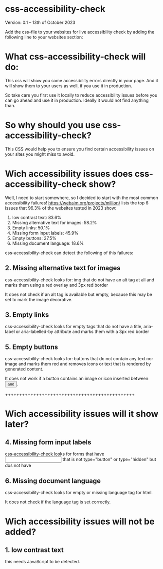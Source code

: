 # css-accessibility-check
Version: 0.1 – 13th of October 2023

Add the css-file to your websites for live accessibility check by adding the following line to your websites <head> section:

<link rel="stylesheet" href="https://raw.githubusercontent.com/absichtbar/css-accessibility-check/main/css-accessibility-check.css">

# What css-accessibility-check will do: 
This css will show you some accessibility errors directly in your page. And it will show them to your users as well, if you use it in production. 

So take care you first use it locally to reduce accessibility issues before you can go ahead and use it in production. Ideally it would not find anything than. 

# So why should you use css-accessibility-check?
This CSS would help you to ensure you find certain accessibility issues on your sites you might miss to avoid. 

# Wich accessibility issues does css-accessibility-check show?
Well, I need to start somewhere, so I decided to start with the most common accessibility failures! 
https://webaim.org/projects/million/ lists the top 6 issues that 96.3% of the  websites tested in 2023 show:
1. low contrast text: 83.6% 
2. Missing alternative text for images: 58.2%
3. Empty links: 50.1%
4. Missing form input labels: 45.9% 
5. Empty buttons: 27.5%
6. Missing document language: 18.6% 

css-accessibility-check can detect the following of this failures:

## 2. Missing alternative text for images
css-accessibility-check looks for:
img that do not have an alt tag at all and marks them using a red overlay and 3px red border

It does not check if an alt tag is available but empty, because this may be set to mark the image decorative. 

## 3. Empty links
css-accessibility-check looks for 
empty <a></a> tags that do not have a title, aria-label or aria-labelled-by attribute and marks them with a 3px red border

## 5. Empty buttons
css-accessibility-check looks for:
buttons that do not contain any text nor image and marks them red and removes icons or text that is rendered by generated content.

It does not work if a button contains an image or icon inserted between <button> and </button>. 

++++++++++++++++++++++++++++++++++++++++++++++
# Wich accessibility issues will it show later?

## 4. Missing form input labels
css-accessibility-check looks for 
forms that have <input> that is not type="button" or type="hidden" but dos not have <label> 

## 6. Missing document language
css-accessibility-check looks for 
empty or missing language tag for html. 

It does not check if the language tag is set correctly. 


# Wich accessibility issues will not be added?
## 1. low contrast text
this needs JavaScript to be detected. 
